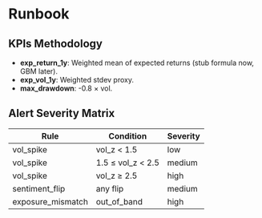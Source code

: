 # Runbook

## KPIs Methodology
- **exp_return_1y**: Weighted mean of expected returns (stub formula now, GBM later).
- **exp_vol_1y**: Weighted stdev proxy.
- **max_drawdown**: -0.8 × vol.

## Alert Severity Matrix
| Rule | Condition | Severity |
|------|------------|-----------|
| vol_spike | vol_z < 1.5 | low |
| vol_spike | 1.5 ≤ vol_z < 2.5 | medium |
| vol_spike | vol_z ≥ 2.5 | high |
| sentiment_flip | any flip | medium |
| exposure_mismatch | out_of_band | high |
